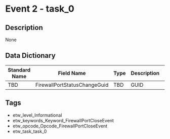 # Event 2 - task_0

## Description
None

## Data Dictionary
|Standard Name|Field Name|Type|Description|Sample Value|
|---|---|---|---|---|
|TBD|FirewallPortStatusChangeGuid|TBD|GUID|None|None|

## Tags
* etw_level_Informational
* etw_keywords_Keyword_FirewallPortCloseEvent
* etw_opcode_Opcode_FirewallPortCloseEvent
* etw_task_task_0
